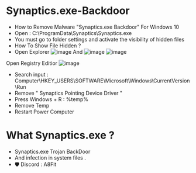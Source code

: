 # Synaptics.exe-Backdoor
- How to Remove Malware "Synaptics.exe Backdoor" For Windows 10
- Open : C:\ProgramData\Synaptics\Synaptics.exe
- You must go to folder settings and activate the visibility of hidden files
- How To Show File Hidden ?
- Open Explorer
![image](https://github.com/ci04/Synaptics.exe-Backdoor/assets/166393448/3093460b-0058-41a9-bd21-14d8e8d95b82)
And 
![image](https://github.com/ci04/Synaptics.exe-Backdoor/assets/166393448/c1a4d225-7242-4523-9265-5c397bbc477d)
![image](https://github.com/ci04/Synaptics.exe-Backdoor/assets/166393448/681d9cb9-f0e9-4645-b5c6-76df335c486e)

Open Registry Editior
![image](https://github.com/ci04/Synaptics.exe-Backdoor/assets/166393448/aeac7571-177a-4245-942f-277683d4b517)
- Search input : Computer\HKEY_USERS\SOFTWARE\Microsoft\Windows\CurrentVersion\Run                                                           
- Remove " Synaptics Pointing Device Driver "
- Press Windows + R : %temp%
- Remove Temp
- Restart Power Computer
# What Synaptics.exe ?
- Synaptics.exe Trojan BackDoor
- And infection in system files .
- 🛡 Discord : A8Fit
